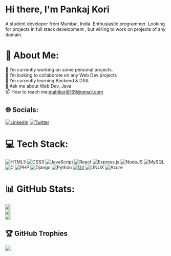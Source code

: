 
# Hi there, I'm Pankaj Kori

A student developer from Mumbai, India. Enthusiastic programmer. Looking for projects in full stack development , but willing to work on projects of any domain.


# 💫 About Me:
🔭 I’m currently working on some personal projects.<br>👯 I’m looking to collaborate on any Web Dev projects<br>🌱 I’m currently learning Backend & DSA<br>💬 Ask me about Web Dev, Java <br> 📫 How to reach me:mahikori8169@gmail.com


## 🌐 Socials:
[![LinkedIn](https://img.shields.io/badge/LinkedIn-%230077B5.svg?logo=linkedin&logoColor=white)](https://www.linkedin.com/in/pankaj-kori8169/) [![Twitter](https://img.shields.io/badge/Twitter-%231DA1F2.svg?logo=Twitter&logoColor=white)]()

# 💻 Tech Stack:
![HTML5](https://img.shields.io/badge/html5-%23E34F26.svg?style=for-the-badge&logo=html5&logoColor=white) ![CSS3](https://img.shields.io/badge/css3-%231572B6.svg?style=for-the-badge&logo=css3&logoColor=white)  ![JavaScript](https://img.shields.io/badge/javascript-%23323330.svg?style=for-the-badge&logo=javascript&logoColor=%23F7DF1E)   ![React](https://img.shields.io/badge/react-%2320232a.svg?style=for-the-badge&logo=react&logoColor=%2361DAFB)  ![Express.js](https://img.shields.io/badge/express.js-%23404d59.svg?style=for-the-badge&logo=express&logoColor=%2361DAFB) ![NodeJS](https://img.shields.io/badge/node.js-6DA55F?style=for-the-badge&logo=node.js&logoColor=white)  ![MySQL](https://img.shields.io/badge/mysql-%2300f.svg?style=for-the-badge&logo=mysql&logoColor=white) ![C](https://img.shields.io/badge/c-%2300599C.svg?style=for-the-badge&logo=c&logoColor=white)   ![PHP](https://img.shields.io/badge/php-%23777BB4.svg?style=for-the-badge&logo=php&logoColor=white) ![Django](https://img.shields.io/badge/django-%23092E20.svg?style=for-the-badge&logo=django&logoColor=white) ![Python](https://img.shields.io/badge/python-3670A0?style=for-the-badge&logo=python&logoColor=ffdd54) [![Git](https://img.shields.io/badge/-Git-%23F05032?style=for-the-badge&logo=git&logoColor=ffffff)](https://git-scm.com/)
 ![LINUX](https://img.shields.io/badge/Linux-FCC624?style=for-the-badge&logo=linux&logoColor=black) ![Azure](https://img.shields.io/badge/azure-%230072C6.svg?style=for-the-badge&logo=azure-devops&logoColor=white)
# 📊 GitHub Stats:
![](https://github-readme-stats-sigma-five.vercel.app/api?username=pankajkori81&theme=radical&hide_border=false&include_all_commits=true&count_private=true)<br/>
![](https://github-readme-streak-stats.herokuapp.com/?user=pankajkori81&theme=radical&hide_border=false)<br/>
![](https://github-readme-stats-sigma-five.vercel.app/api/top-langs/?username=pankajkori81&theme=radical&hide_border=false&include_all_commits=true&count_private=true&layout=compact)

## 🏆 GitHub Trophies
![](https://github-profile-trophy.vercel.app/?username=pankajkori81&theme=radical&no-frame=false&no-bg=false&margin-w=4)





